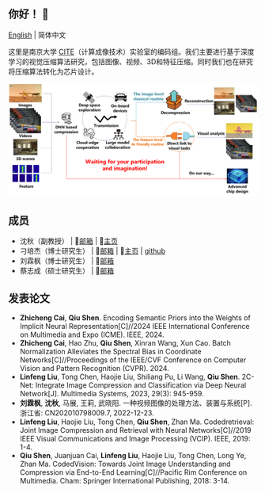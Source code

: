 ## 你好！ :wave:

[English](https://github.com/NJU-CITE-Compression/.github/blob/main/profile/README.md) | 简体中文

这里是南京大学 [CITE](https://cite.nju.edu.cn)（计算成像技术）实验室的编码组。我们主要进行基于深度学习的视觉压缩算法研究，包括图像、视频、3D和特征压缩。同时我们也在研究将压缩算法转化为芯片设计。

![AIC.png](https://github.com/NJU-CITE-Compression/.github/raw/main/profile/AIC.png)

## 成员

* 沈秋（副教授） | :email:[邮箱](mailto:shenqiu@nju.edu.cn) | :link:[主页](https://shenqiu.njucite.cn)
* 刁培杰（博士研究生） | :email:[邮箱](mailto:pjdiao@smail.nju.edu.cn) | :link:[主页](https://www.do1e.cn) | [github](https://github.com/Do1e)
* 刘霖枫（博士研究生） | :email:[邮箱](mailto:linfeng@smail.nju.edu.cn)
* 蔡志成（硕士研究生） | :email:[邮箱](mailto:502022230088@smail.nju.edu.cn)

## 发表论文

* **Zhicheng Cai**, **Qiu Shen**. Encoding Semantic Priors into the Weights of Implicit Neural Representation[C]//2024 IEEE International Conference on Multimedia and Expo (ICME). IEEE, 2024.
* **Zhicheng Cai**, Hao Zhu, **Qiu Shen**, Xinran Wang, Xun Cao. Batch Normalization Alleviates the Spectral Bias in Coordinate Networks[C]//Proceedings of the IEEE/CVF Conference on Computer Vision and Pattern Recognition (CVPR). 2024.
* **Linfeng Liu**, Tong Chen, Haojie Liu, Shiliang Pu, Li Wang, **Qiu Shen**. 2C-Net: Integrate Image Compression and Classification via Deep Neural Network[J]. Multimedia Systems, 2023, 29(3): 945-959.
* **刘霖枫**, **沈秋**, 马展, 王莉, 武晓阳. 一种视频图像的处理方法、装置与系统[P]. 浙江省: CN202010798009.7, 2022-12-23.
* **Linfeng Liu**, Haojie Liu, Tong Chen, **Qiu Shen**, Zhan Ma. Codedretrieval: Joint Image Compression and Retrieval with Neural Networks[C]//2019 IEEE Visual Communications and Image Processing (VCIP). IEEE, 2019: 1-4.
* **Qiu Shen**, Juanjuan Cai, **Linfeng Liu**, Haojie Liu, Tong Chen, Long Ye, Zhan Ma. CodedVision: Towards Joint Image Understanding and Compression via End-to-End Learning[C]//Pacific Rim Conference on Multimedia. Cham: Springer International Publishing, 2018: 3-14.

